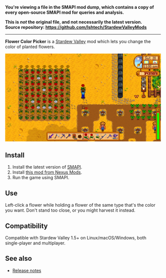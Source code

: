 **You're viewing a file in the SMAPI mod dump, which contains a copy of every open-source SMAPI mod
for queries and analysis.**

**This is _not_ the original file, and not necessarily the latest version.**  
**Source repository: https://github.com/lshtech/StardewValleyMods**

----

**Flower Color Picker** is a [Stardew Valley](http://stardewvalley.net/) mod which lets you change
the color of planted flowers.

![](screenshot.png)

## Install
1. Install the latest version of [SMAPI](https://smapi.io).
2. Install [this mod from Nexus Mods](http://www.nexusmods.com/stardewvalley/mods/1229).
3. Run the game using SMAPI.

## Use
Left-click a flower while holding a flower of the same type that's the color you want. Don't stand
too close, or you might harvest it instead.

## Compatibility
Compatible with Stardew Valley 1.5+ on Linux/macOS/Windows, both single-player and multiplayer.

## See also
* [Release notes](release-notes.md)
